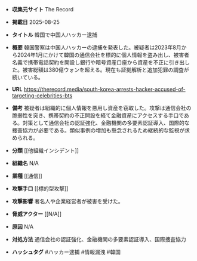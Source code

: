 - **収集元サイト**
The Record

- **掲載日**
2025-08-25

- **タイトル**
韓国で中国人ハッカー逮捕

- **概要**
韓国警察は中国人ハッカーの逮捕を発表した。被疑者は2023年8月から2024年1月にかけて韓国の通信会社を標的に個人情報を盗み出し、被害者名義で携帯電話契約を開設し銀行や暗号資産口座から資産を不正に引き出した。被害総額は380億ウォンを超える。現在も証拠解析と追加犯罪の調査が続いている。

- **URL**
https://therecord.media/south-korea-arrests-hacker-accused-of-targeting-celebrities-bts

- **備考**
被疑者は組織的に個人情報を悪用し資産を窃取した。攻撃は通信会社の脆弱性を突き、携帯契約の不正開設を経て金融資産にアクセスする手口である。対策として通信会社の認証強化、金融機関の多要素認証導入、国際的な捜査協力が必要である。類似事例の増加も懸念されるため継続的な監視が求められる。

- **分類**
[[他組織インシデント]]

- **組織名**
N/A

- **業種**
[[通信]]

- **攻撃手口**
[[標的型攻撃]]

- **攻撃影響**
著名人や企業経営者が被害を受けた。

- **脅威アクター**
[[N/A]]

- **原因**
N/A

- **対処方法**
通信会社の認証強化、金融機関の多要素認証導入、国際捜査協力

- **ハッシュタグ**
#ハッカー逮捕 #情報漏洩 #韓国
